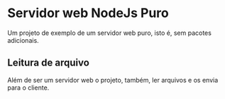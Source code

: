 # Servidor web NodeJs Puro
Um projeto de exemplo de um servidor web puro, isto é, sem pacotes adicionais.

## Leitura de arquivo
Além de ser um servidor web o projeto, também, ler arquivos e os envia para o cliente.